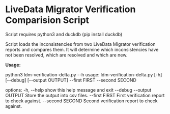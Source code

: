 # LiveData Migrator Verification Comparision Script

Script requires python3 and duckdb (pip install duckdb)

Script loads the inconsistencies from two LiveData Migrator 
verification reports and compares them. It will determine
which inconsistencies have not been resolved, which are
resolved and which are new.

**Usage:**

python3 ldm-verification-delta.py --h
usage: ldm-verification-delta.py [-h] [--debug] [--output OUTPUT] --first FIRST --second SECOND

options:
  -h, --help       show this help message and exit
  --debug
  --output OUTPUT  Store the output into csv files.
  --first FIRST    First verification report to check against.
  --second SECOND  Second verification report to check against.

